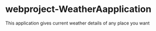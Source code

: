 # webproject-WeatherAapplication

This application gives current weather details of any place you want
